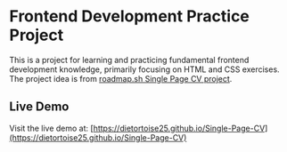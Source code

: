 # Frontend Development Practice Project

This is a project for learning and practicing fundamental frontend development knowledge, primarily focusing on HTML and CSS exercises. The project idea is from [roadmap.sh Single Page CV project](https://roadmap.sh/projects/single-page-cv).

## Live Demo

Visit the live demo at: [https://dietortoise25.github.io/Single-Page-CV](https://dietortoise25.github.io/Single-Page-CV)

